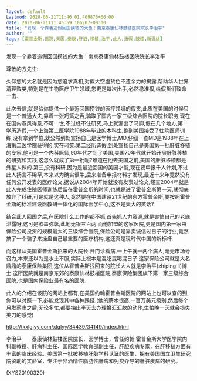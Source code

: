 ```yaml
---
layout: default
Lastmod: 2020-06-21T11:46:01.409876+00:00
date: 2020-06-21T11:45:59.106207+00:00
title: "发现一个靠着造假回国摸钱的大鱼：南京泰康仙林鼓楼医院院长李治平"
author: ""
tags: [霍普金斯,医院,美国,泰康,肝脏,移植,治平,此人,造假,鼓楼,新语丝]
---
```


发现一个靠着造假回国摸钱的大鱼：南京泰康仙林鼓楼医院院长李治平

尊敬的方先生:

久仰您的大名就是因为您追求真相,对假大空虚货色不遗余力的揭露,帮助华人世界清理败类,特别是在生物医疗卫生领域,您更是每次出手,必然稳准狠,给假货们致命一击.

此次去信,就是给你提供一个最近回国捞钱的医疗领域的假货,此货在美国的时候只是一个普通大夫,靠着一张巧簧之舌,骗取了国内一家三级综合医院的院长职务,现在在国内春风得意,不可一世,不过经不住研究,马上就漏出了马脚,假在几个地方,第一学历造假,一个上海第二医学院1988年毕业的本科生,跑到美国接受了住院医师训练,没有拿到学位,就公然到处宣扬自己是医学博士,MD,仔细一查MD是1988年在上海第二医学院获得的,实在可笑.第二经历造假,到处宣扬自己是美国第一批肝脏移植的专家,他可是一个内科医师,90年代才到了美国,美国70年代就开始开展肝脏移植的研究和实践,这怎么就成了第一批呢?难道在他去美国之前,美国的肝脏移植都是外星人做的.第三,没有科研,因为是最近回国的美国才俊,现在要申报千人计划,不过此人扬言不稀罕,本来以为确实很牛,后来准备申报材料才发现,最近十来年竟然没有任何公开发表的医疗论文,据说从2004年开始就没有发表过论文,经查2004年就是此人完成住院医师训练后留在霍普金斯的时间,也就是进了霍普金斯第一天,就彻底放弃了科研,可是就是这种人,竟然要在中国建设21世纪的东方霍普金斯,要按照霍普金斯的标准建设医教研一体化的国际医学中心,这不是天大的笑话?

结合此人回国之后,在医院什么工作的都不抓,首先抓人力资源,就是害怕自己的老底泄露呀,这可是欲盖弥彰,此地无银三百两.而他加盟的这家医院,更是国内第一家由保险公司投资的规模最大的三级综合医院,保险公司是靠卖诚信过日子的行业,竟然搞了一个骗子来操盘自己最重要的医疗机构,这还真是现时代中国的新标杆.

而这样从美国霍普金斯招来的大院长,开门诊看病,一上午就一两个病人,毫无市场号召力,本来还以为是水土不服,实际上根本是混吃混喝混日子.这家保险公司就是大名鼎鼎的泰康保险集团,这位从霍普金斯找回来的院长大人就是李治平(zhiping li)博士.这所医院就是南京东郊的泰康仙林鼓楼医院,泰康保险集团旗下第一家三级综合医院,也是国内保险业最有名的医院.

此人的介绍在该院的网站上都有,在美国约翰霍普金斯医院的网站上也可以查的到,你可以对照一下,必能发现其中各种蹊跷.(他的薪水很高,一百万美元级别,然后每个月发薪水之后,无论多忙,都要抽出半天去办理换汇汇款的动作,生怕晚一天就会损失美刀的感觉)

http://tkxlglyy.com/xlglyy/34439/34149/index.html

李治平　　泰康仙林鼓楼医院院长，医学博士，曾任约翰·霍普金斯大学医学院内科副教授、肝病科主任、国际医学教育部副主任，肝胆疾病专家，在肝移植方面有丰富的临床经验。美国第一批被移植肝脏学科认证的医生，拥有美国国立卫生研究院资助的实验室，专注于非酒精性脂肪性肝病和免疫介导的肝脏疾病的研究。

(XYS20190320)

